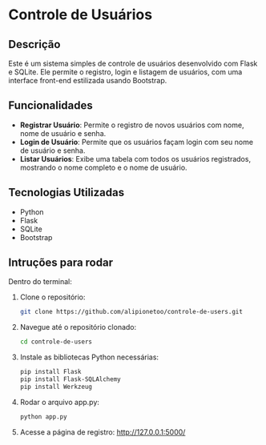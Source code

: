 # Controle de Usuários

## Descrição

Este é um sistema simples de controle de usuários desenvolvido com Flask e SQLite. Ele permite o registro, login e listagem de usuários, com uma interface front-end estilizada usando Bootstrap.

## Funcionalidades

- **Registrar Usuário**: Permite o registro de novos usuários com nome, nome de usuário e senha.
- **Login de Usuário**: Permite que os usuários façam login com seu nome de usuário e senha.
- **Listar Usuários**: Exibe uma tabela com todos os usuários registrados, mostrando o nome completo e o nome de usuário.

## Tecnologias Utilizadas

- Python
- Flask
- SQLite
- Bootstrap

## Intruções para rodar

Dentro do terminal:

1. Clone o repositório:
   ```sh
   git clone https://github.com/alipionetoo/controle-de-users.git

2. Navegue até o repositório clonado:
   ```sh
   cd controle-de-users

3. Instale as bibliotecas Python necessárias:
   ```sh
   pip install Flask
   pip install Flask-SQLAlchemy
   pip install Werkzeug

4. Rodar o arquivo app.py:
   ```sh
   python app.py

5. Acesse a página de registro:
   http://127.0.0.1:5000/

